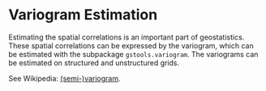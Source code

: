 # Variogram Estimation

Estimating the spatial correlations is an important part of geostatistics.
These spatial correlations can be expressed by the variogram, which can be
estimated with the subpackage `gstools.variogram`. The variograms can be
estimated on structured and unstructured grids.

See Wikipedia: [(semi-)variogram](https://en.wikipedia.org/wiki/Variogram#Semivariogram).
